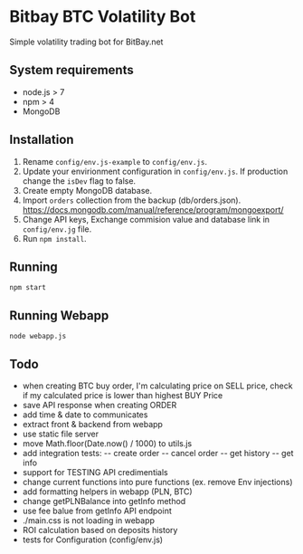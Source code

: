 # Bitbay BTC Volatility Bot

Simple volatility trading bot for BitBay.net

## System requirements

- node.js > 7
- npm > 4
- MongoDB

## Installation

1. Rename `config/env.js-example` to `config/env.js`.
2. Update your envirionment configuration in `config/env.js`. If production change the `isDev` flag to false.
3. Create empty MongoDB database.
4. Import `orders` collection from the backup (db/orders.json). https://docs.mongodb.com/manual/reference/program/mongoexport/
5. Change API keys, Exchange commision value and database link in `config/env.jg` file.
6. Run `npm install`.

## Running

`npm start`

## Running Webapp

`node webapp.js`

## Todo

- when creating BTC buy order, I'm calculating price on SELL price, check if my calculated price is lower than highest BUY Price
- save API response when creating ORDER
- add time & date to communicates
- extract front & backend from webapp
- use static file server
- move Math.floor(Date.now() / 1000) to utils.js
- add integration tests:
-- create order
-- cancel order
-- get history
-- get info
- support for TESTING API credimentials
- change current functions into pure functions (ex. remove Env injections)
- add formatting helpers in webapp (PLN, BTC)
- change getPLNBalance into getInfo method
- use fee balue from getInfo API endpoint
- ./main.css is not loading in webapp
- ROI calculation based on deposits history
- tests for Configuration (config/env.js)
